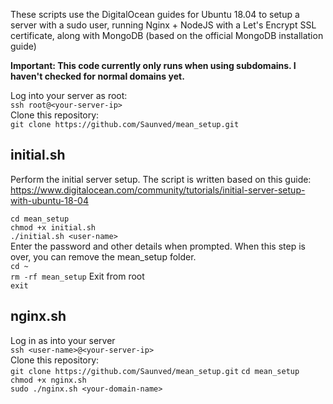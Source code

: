 These scripts use the DigitalOcean guides for Ubuntu 18.04 to setup a server with a sudo user, running Nginx + NodeJS with a Let's Encrypt SSL certificate, along with MongoDB (based on the official MongoDB installation guide)

**Important: This code currently only runs when using subdomains. I haven't checked for normal domains yet.**

Log into your server as root:  
```ssh root@<your-server-ip>```  
Clone this repository:  
```git clone https://github.com/Saunved/mean_setup.git```

## initial.sh
Perform the initial server setup. The script is written based on this guide:  
https://www.digitalocean.com/community/tutorials/initial-server-setup-with-ubuntu-18-04

```cd mean_setup```  
```chmod +x initial.sh```  
```./initial.sh <user-name> ```  
Enter the password and other details when prompted. When this step is over, you can remove the mean_setup folder.  
```cd ~```  
```rm -rf mean_setup```
Exit from root  
```exit```

## nginx.sh
Log in as <user-name> into your server  
```ssh <user-name>@<your-server-ip>```  
Clone this repository:  
```git clone https://github.com/Saunved/mean_setup.git```
```cd mean_setup```  
```chmod +x nginx.sh```  
```sudo ./nginx.sh <your-domain-name>```